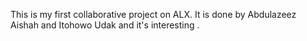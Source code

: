 This is my first collaborative project on ALX. It is done by Abdulazeez Aishah and Itohowo Udak and it's interesting .
